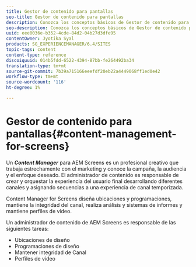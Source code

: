 ```yaml
---
title: Gestor de contenido para pantallas
seo-title: Gestor de contenido para pantallas
description: Conozca los conceptos básicos de Gestor de contenido para Pantallas.
seo-description: Conozca los conceptos básicos de Gestor de contenido para Pantallas.
uuid: eee0036e-b352-4cde-84d2-04b27d3dfe95
contentOwner: Jyotika Syal
products: SG_EXPERIENCEMANAGER/6.4/SITES
topic-tags: content
content-type: reference
discoiquuid: 014b5fdd-6522-4394-87bb-fe264492ba34
translation-type: tm+mt
source-git-commit: 7b39a715166eeefdf20eb22a4449068ff1ed0e42
workflow-type: tm+mt
source-wordcount: '116'
ht-degree: 1%

---
```



# Gestor de contenido para pantallas{#content-management-for-screens}

Un ***Content Manager*** para AEM Screens es un profesional creativo que trabaja estrechamente con el marketing y conoce la campaña, la audiencia y el enfoque deseado. El administrador de contenido es responsable de crear y orquestar la experiencia del usuario final desarrollando diferentes canales y asignando secuencias a una experiencia de canal temporizada.

Content Manager for Screens diseña ubicaciones y programaciones, mantiene la integridad del canal, realiza análisis y sistemas de informes y mantiene perfiles de vídeo.

Un administrador de contenido de AEM Screens es responsable de las siguientes tareas:

* Ubicaciones de diseño
* Programaciones de diseño
* Mantener integridad de Canal
* Perfiles de vídeo

